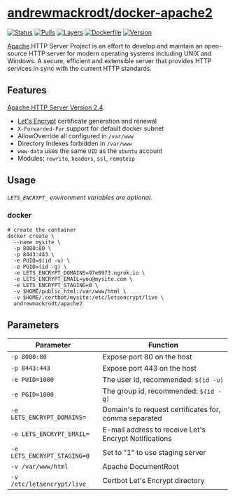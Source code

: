 # [andrewmackrodt/docker-apache2](https://github.com/andrewmackrodt/dockerfiles/tree/master/apache2)

[![Status](https://jenkins.mackrodt.io/buildStatus/icon?job=dockerfiles%2Fapache2)][status]
[![Pulls](https://img.shields.io/docker/pulls/andrewmackrodt/apache2.svg)][pulls]
[![Layers](https://images.microbadger.com/badges/image/andrewmackrodt/apache2.svg)][layers]
[![Dockerfile](https://img.shields.io/github/size/andrewmackrodt/dockerfiles/apache2/Dockerfile.svg?label=dockerfile)][dockerfile]
[![Version](https://images.microbadger.com/badges/version/andrewmackrodt/apache2.svg)][version]

[status]: https://jenkins.mackrodt.io/job/dockerfiles/job/apache2/
[pulls]: https://hub.docker.com/r/andrewmackrodt/apache2
[layers]: https://microbadger.com/images/andrewmackrodt/apache2
[dockerfile]: https://github.com/andrewmackrodt/dockerfiles/blob/master/apache2/Dockerfile
[version]: https://hub.docker.com/r/andrewmackrodt/apache2/tags

[Apache][apache] HTTP Server Project is an effort to develop and maintain an
open-source HTTP server for modern operating systems including UNIX and
Windows. A secure, efficient and extensible server that provides HTTP services
in sync with the current HTTP standards.

[apache]: http://httpd.apache.org/

## Features

[Apache HTTP Server Version 2.4](https://httpd.apache.org/docs/2.4/).

- [Let's Encrypt](https://letsencrypt.org/) certificate generation and renewal
- `X-Forwarded-For` support for default docker subnet
- AllowOverride all configured in `/var/www`
- Directory Indexes forbidden in `/var/www`
- `www-data` uses the same `UID` as the `ubuntu` account
- Modules: `rewrite`, `headers`, `ssl`, `remoteip`

## Usage

_`LETS_ENCRYPT_` environment variables are optional._

### docker

```
# create the container
docker create \
  --name mysite \
  -p 8080:80 \
  -p 8443:443 \
  -e PUID=$(id -u) \
  -e PGID=(id -g) \
  -e LETS_ENCRYPT_DOMAINS=97e0973.ngrok.io \
  -e LETS_ENCRYPT_EMAIL=you@mysite.com \
  -e LETS_ENCRYPT_STAGING=0 \
  -v $HOME/public_html:/var/www/html \
  -v $HOME/.certbot/mysite:/etc/letsencrypt/live \
  andrewmackrodt/apache2
```

## Parameters

| Parameter | Function |
| --- | --- |
| `-p 8080:80` | Expose port 80 on the host |
| `-p 8443:443` | Expose port 443 on the host |
| `-e PUID=1000` | The user id, recommended: `$(id -u)` |
| `-e PGID=1000` | The group id, recommended: `$(id -g)` |
| `-e LETS_ENCRYPT_DOMAINS=` | Domain's to request certificates for, comma separated |
| `-e LETS_ENCRYPT_EMAIL=` | E-mail address to receive Let's Encrypt Notifications |
| `-e LETS_ENCRYPT_STAGING=0` | Set to "1" to use staging server |
| `-v /var/www/html` | Apache DocumentRoot |
| `-v /etc/letsencrypt/live` | Certbot Let's Encrypt directory |
